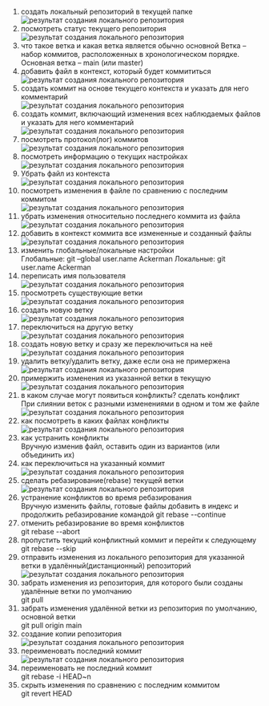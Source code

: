 1. создать локальный репозиторий в текущей папке  
 ![результат создания локального репозитория](sources/1.png)
2. посмотреть статус текущего репозитория  
 ![результат создания локального репозитория](sources/2.png)
3. что такое ветка и какая ветка является обычно основной
	 Ветка – набор коммитов, расположенных в хронологическом порядке. Основная ветка – main (или master) 
4. добавить файл в контекст, который будет коммититься  
 ![результат создания локального репозитория](sources/4.png)
5. создать коммит на основе текущего контекста и указать для него комментарий  
 ![результат создания локального репозитория](sources/5.png)
6. создать коммит, включающий изменения всех наблюдаемых файлов и указать для него комментарий  
![результат создания локального репозитория](sources/6.png)
7. посмотреть протокол(лог) коммитов  
![результат создания локального репозитория](sources/7.png)
8. посмотреть информацию о текущих настройках  
 ![результат создания локального репозитория](sources/8.png)
9. Убрать файл из контекста  
 ![результат создания локального репозитория](sources/9.png)
10.  посмотреть изменения в файле по сравнению с последним коммитом  
 ![результат создания локального репозитория](sources/10.png)
11. убрать изменения относительно последнего коммита из файла  
 ![результат создания локального репозитория](sources/11.png)
12. добавить в контекст коммита все измененные и созданный файлы  
 ![результат создания локального репозитория](sources/12.png)
13. изменить глобальные/локальные настройки  
Глобальные: git –global user.name Ackerman
Локальные: git user.name Ackerman
14. переписать имя пользователя  
 ![результат создания локального репозитория](sources/14.png)
15. просмотреть существующие ветки  
 ![результат создания локального репозитория](sources/15.png)
16. создать новую ветку  
 ![результат создания локального репозитория](sources/16.png)
17. переключиться на другую ветку  
 ![результат создания локального репозитория](sources/17.png)
18. создать новую ветку и сразу же переключиться на неё  
 ![результат создания локального репозитория](sources/18.png)
19. удалить ветку/удалить ветку, даже если она не примержена  
 ![результат создания локального репозитория](sources/19.png)
20. примержить изменения из указанной ветки в текущую  
 ![результат создания локального репозитория](sources/20.png)
21. в каком случае могут появиться конфликты? сделать конфликт  
При слиянии веток с разными изменениями в одном и том же файле  
 ![результат создания локального репозитория](sources/21.png)
22. как посмотреть в каких файлах конфликты  
 ![результат создания локального репозитория](sources/22.png)
23. как устранить конфликты  
Вручную изменив файл, оставить один из вариантов (или объединить их)
24. как переключиться на указанный коммит  
 ![результат создания локального репозитория](sources/24.png)
25. сделать ребазирование(rebase) текущей ветки  
 ![результат создания локального репозитория](sources/25.png) 
26. устранение конфликтов во время ребазирования  
Вручную изменить файлы, готовые файлы добавить в индекс и продолжить ребазирование командой git rebase --continue
27. отменить ребазирование во время конфликтов  
git rebase --abort
28. пропустить текущий конфликтный коммит и перейти к следующему  
git rebase --skip
29. отправить изменения из локального репозитория для указанной ветки в удалённый(дистанционный) репозиторий  
 ![результат создания локального репозитория](sources/29.png)
30. забрать изменения из репозитория, для которого были созданы удалённые ветки по умолчанию  
git pull
31. забрать изменения удалённой ветки из репозитория по умолчанию, основной ветки  
git pull origin main
32. создание копии репозитория  
 ![результат создания локального репозитория](sources/32.png)
33. переименовать последний коммит  
 ![результат создания локального репозитория](sources/33.png)
34. переименовать не последний коммит  
git rebase -i HEAD~n
35. скрыть изменения по сравнению с последним коммитом  
git revert HEAD
